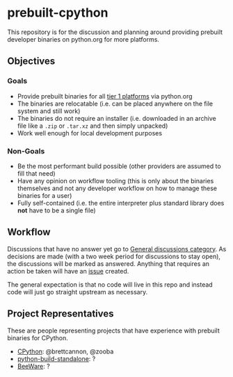 # prebuilt-cpython
This repository is for the discussion and planning around providing prebuilt developer binaries on python.org for more platforms.

## Objectives

### Goals
- Provide prebuilt binaries for all [tier 1 platforms](https://peps.python.org/pep-0011/#tier-1) via python.org
- The binaries are relocatable (i.e. can be placed anywhere on the file system and still work)
- The binaries do not require an installer (i.e. downloaded in an archive file like a `.zip` or `.tar.xz` and then simply unpacked)
- Work well enough for local development purposes

### Non-Goals
- Be the most performant build possible (other providers are assumed to fill that need)
- Have any opinion on workflow tooling (this is only about the binaries themselves and not any developer workflow on how to manage these binaries for a user)
- Fully self-contained (i.e. the entire interpreter plus standard library does **not** have to be a single file)

## Workflow
Discussions that have no answer yet go to [General discussions category](https://github.com/python/prebuilt-cpython/discussions/categories/general). As decisions are made (with a two week period for discussions to stay open), the discussions will be marked as answered. Anything that requires an action be taken will have an [issue](https://github.com/python/prebuilt-cpython/issues) created.

The general expectation is that no code will live in this repo and instead code will just go straight upstream as necessary.

## Project Representatives
These are people representing projects that have experience with prebuilt binaries for CPython.

- [CPython](https://github.com/python/cpython): @brettcannon, @zooba
- [python-build-standalone](https://github.com/astral-sh/python-build-standalone): ?
- [BeeWare](https://beeware.org/): ?
